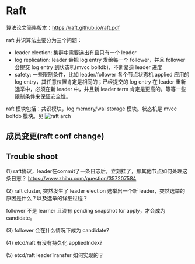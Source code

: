 
# Raft
算法论文简略版本：https://raft.github.io/raft.pdf

raft 共识算法主要分为三个问题：
* leader election: 集群中需要选出有且只有一个 leader
* log replication: leader 会把 log entry 发给每一个 follower，并且 follower 会提交 log entry 到状态机(mvcc boltdb)，不断紧追 leader 进度
* safety: 一些限制条件，比如 leader/follower 各个节点状态机 applied 应用的 log entry，其任意位置肯定是相同的；已经提交的 log entry 在 leader 重新选举中，必须在新 leader 中，并且新 leader term 肯定是更高的。等等一些限制条件来保证安全性。

raft 模块包括：共识模块，log memory/wal storage 模块。状态机是 mvcc boltdb 模块。见 ![raft arch](./raft-arch.png)

## 成员变更(raft conf change)



## Trouble shoot
(1) raft协议，leader在commit了一条日志后，立刻挂了，那其他节点如何处理这条日志？
https://www.zhihu.com/question/357207584

(2) raft cluster, 突然发生了 leader election 选举出一个新 leader，突然选举的原因是什么？以及选举的详细过程？

follower 不是 learner 且没有 pending snapshot for apply，才会成为 candidate。

(3) follower 会在什么情况下成为 candidate?

(4) etcd/raft 有没有持久化 appliedIndex?

(5) etcd/raft leaderTransfer 如何实现的？
